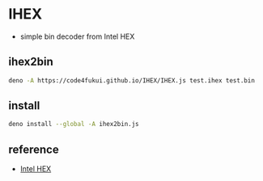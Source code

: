 # IHEX

- simple bin decoder from Intel HEX

## ihex2bin

```sh
deno -A https://code4fukui.github.io/IHEX/IHEX.js test.ihex test.bin
```

## install

```sh
deno install --global -A ihex2bin.js
```

## reference

- [Intel HEX](https://en.wikipedia.org/wiki/Intel_HEX)
